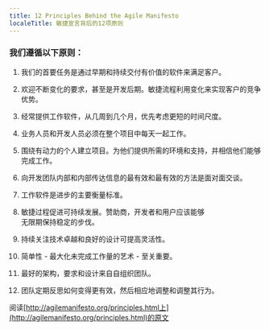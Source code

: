 ```yaml
---
title: 12 Principles Behind the Agile Manifesto
localeTitle: 敏捷宣言背后的12项原则
---
```

### 我们遵循以下原则：

1.  我们的首要任务是通过早期和持续交付有价值的软件来满足客户。
    
2.  欢迎不断变化的要求，甚至是开发后期。敏捷流程利用变化来实现客户的竞争优势。
    
3.  经常提供工作软件，从几周到几个月，优先考虑更短的时间尺度。
    
4.  业务人员和开发人员必须在整个项目中每天一起工作。
    
5.  围绕有动力的个人建立项目。为他们提供所需的环境和支持，并相信他们能够完成工作。
    
6.  向开发团队内部和内部传达信息的最有效和最有效的方法是面对面交谈。
    
7.  工作软件是进步的主要衡量标准。
    
8.  敏捷过程促进可持续发展。赞助商，开发者和用户应该能够  
    无限期保持稳定的步伐。
    
9.  持续关注技术卓越和良好的设计可提高灵活性。
    
10.  简单性 - 最大化未完成工作量的艺术 - 至关重要。
    
11.  最好的架构，要求和设计来自自组织团队。
    
12.  团队定期反思如何变得更有效，然后相应地调整和调整其行为。
    

阅读[http://agilemanifesto.org/principles.html上](http://agilemanifesto.org/principles.html)的原文